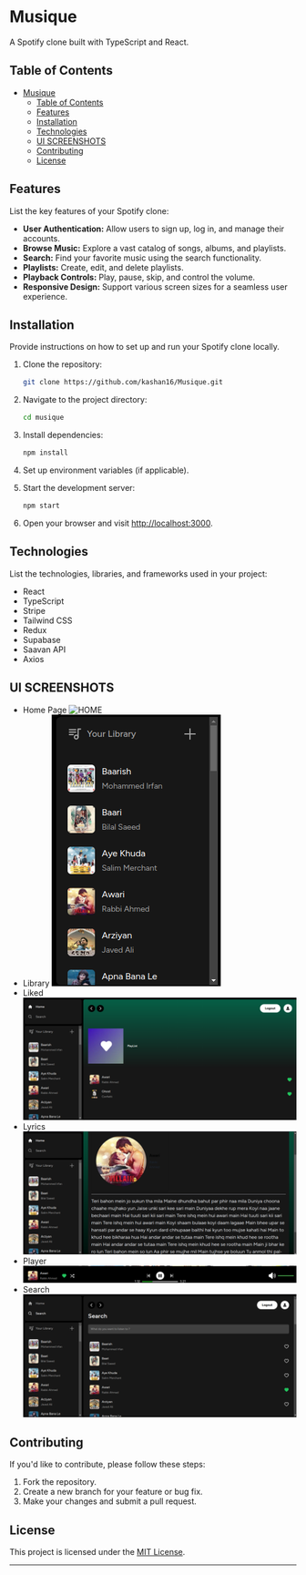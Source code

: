 # Musique

A Spotify clone built with TypeScript and React.

## Table of Contents

- [Musique](#musique)
  - [Table of Contents](#table-of-contents)
  - [Features](#features)
  - [Installation](#installation)
  - [Technologies](#technologies)
  - [UI SCREENSHOTS](#ui-screenshots)
  - [Contributing](#contributing)
  - [License](#license)
## Features

List the key features of your Spotify clone:

- **User Authentication:** Allow users to sign up, log in, and manage their accounts.
- **Browse Music:** Explore a vast catalog of songs, albums, and playlists.
- **Search:** Find your favorite music using the search functionality.
- **Playlists:** Create, edit, and delete playlists.
- **Playback Controls:** Play, pause, skip, and control the volume.
- **Responsive Design:** Support various screen sizes for a seamless user experience.

## Installation

Provide instructions on how to set up and run your Spotify clone locally.

1. Clone the repository:

   ```bash
   git clone https://github.com/kashan16/Musique.git
   ```

2. Navigate to the project directory:

   ```bash
   cd musique
   ```

3. Install dependencies:

   ```bash
   npm install
   ```

4. Set up environment variables (if applicable).

5. Start the development server:

   ```bash
   npm start
   ```

6. Open your browser and visit [http://localhost:3000](http://localhost:3000).

## Technologies

List the technologies, libraries, and frameworks used in your project:

- React
- TypeScript
- Stripe
- Tailwind CSS
- Redux
- Supabase
- Saavan API
- Axios

## UI SCREENSHOTS
- Home Page
![HOME](https://i.postimg.cc/fRdXpGYx/HOME-PAGE.png)
- Library
![LIBRARY](SCREENSHOTS/LIBRARY.png)
- Liked
![LIKED](SCREENSHOTS/LIKED.png)
- Lyrics
![LYRICS](SCREENSHOTS/LYRICS.png)
- Player
![PLAYER](SCREENSHOTS/PLAYER.png)
- Search
![SEARCH](SCREENSHOTS/SEARCH.png)


## Contributing

If you'd like to contribute, please follow these steps:

1. Fork the repository.
2. Create a new branch for your feature or bug fix.
3. Make your changes and submit a pull request.

## License

This project is licensed under the [MIT License](LICENSE).

---